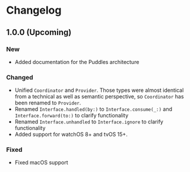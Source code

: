 # Changelog

## 1.0.0 (Upcoming)

### New

- Added documentation for the Puddles architecture

### Changed

- Unified `Coordinator` and `Provider`. Those types were almost identical from a technical as well as semantic perspective, so `Coordinator` has been renamed to `Provider`.
- Renamed `Interface.handled(by:)` to `Interface.consume(_:)` and `Interface.forward(to:)` to clarify functionality
- Renamed `Interface.unhandled` to `Interface.ignore` to clarify functionality
- Added support for watchOS 8+ and tvOS 15+.

### Fixed

- Fixed macOS support
